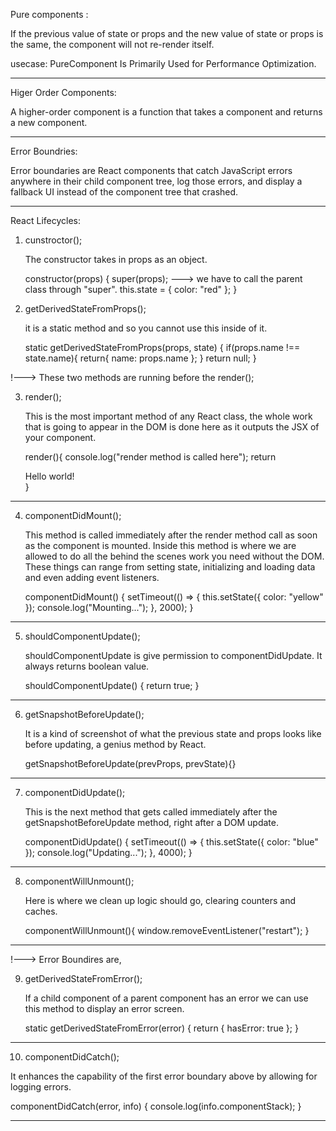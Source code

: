 Pure components :

If the previous value of state or props and the new value of state or props is the same, the component will not re-render itself.

usecase: PureComponent Is Primarily Used for Performance Optimization.

---

Higer Order Components:

A higher-order component is a function that takes a component and returns a new component.

---

Error Boundries:

Error boundaries are React components that catch JavaScript errors anywhere in their child component tree, log those errors, and display a fallback UI instead of the component tree that crashed.

---

React Lifecycles:

1. cunstroctor();

   The constructor takes in props as an object.

   constructor(props) {
   super(props); ---> we have to call the parent class through "super".
   this.state = { color: "red" };
   }

2. getDerivedStateFromProps();

   it is a static method and so you cannot use this inside of it.

   static getDerivedStateFromProps(props, state) {
   if(props.name !== state.name){
   return{
   name: props.name
   };
   }
   return null;
   }

!---> These two methods are running before the render();

3. render();

   This is the most important method of any React class, the whole work that is going to appear in the DOM is done here as it outputs the JSX of your component.

   render(){
   console.log("render method is called here");
   return <div>Hello world!</div>
   }

---

4. componentDidMount();

   This method is called immediately after the render method call as soon as the component is mounted. Inside this method is where we are allowed to do all the behind the scenes work you need without the DOM. These things can range from setting state, initializing and loading data and even adding event listeners.

   componentDidMount() {
   setTimeout(() => {
   this.setState({ color: "yellow" });
   console.log("Mounting...");
   }, 2000);
   }

---

5. shouldComponentUpdate();

   shouldComponentUpdate is give permission to componentDidUpdate. It always returns boolean value.

   shouldComponentUpdate() {
   return true;
   }

---

6. getSnapshotBeforeUpdate();

   It is a kind of screenshot of what the previous state and props looks like before updating, a genius method by React.

   getSnapshotBeforeUpdate(prevProps, prevState){}

---

7. componentDidUpdate();

   This is the next method that gets called immediately after the getSnapshotBeforeUpdate method, right after a DOM update.

   componentDidUpdate() {
   setTimeout(() => {
   this.setState({ color: "blue" });
   console.log("Updating...");
   }, 4000);
   }

---

8. componentWillUnmount();

   Here is where we clean up logic should go, clearing counters and caches.

   componentWillUnmount(){
   window.removeEventListener("restart");
   }

---

!---> Error Boundires are,

9. getDerivedStateFromError();

   If a child component of a parent component has an error we can use this method to display an error screen.

   static getDerivedStateFromError(error) {
   return { hasError: true };
   }

---

10. componentDidCatch();

It enhances the capability of the first error boundary above by allowing for logging errors.

componentDidCatch(error, info) {
console.log(info.componentStack);
}

---
